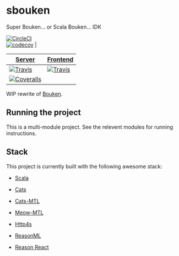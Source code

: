 # sbouken		

 Super Bouken... or Scala Bouken... IDK		

[![CircleCI](https://circleci.com/gh/RawToast/sbouken.svg?style=svg)](https://circleci.com/gh/RawToast/sbouken)		
[![codecov](https://codecov.io/gh/RawToast/sbouken/branch/master/graph/badge.svg)](https://codecov.io/gh/RawToast/sbouken)	|

[T1]: https://travis-matrix-badges.herokuapp.com/repos/RawToast/sbouken/branches/master/1
[T2]: https://travis-matrix-badges.herokuapp.com/repos/RawToast/sbouken/branches/master/2
[TR]: https://travis-ci.org/RawToast/sbouken

[C1]: https://codecov.io/gh/RawToast/sbouken/branch/master/graph/badge.svg
[CR]: https://codecov.io/gh/RawToast/sbouken

[Server](server/)      | [Frontend](reason-frontend/)|
|-----------------------|---------------------|
| [![Travis][T1]][TR]   | [![Travis][T2]][TR] |
| [![Coveralls][C1]][CR]|                     |

 WIP rewrite of [Bouken](https://github.com/RawToast/bouken).		


## Running the project

This is a multi-module project. See the relevent modules for running instructions.

## Stack

This project is currently built with the following awesome stack:		

* [Scala](http://scala-lang.org)		
* [Cats](https://github.com/typelevel/cats)		
* [Cats-MTL](https://github.com/typelevel/cats-mtl)		
* [Meow-MTL](https://github.com/oleg-py/meow-mtl)		
* [Http4s](https://github.com/http4s/http4s)

* [ReasonML](https://reasonml.github.io/)
* [Reason React](https://reasonml.github.io/reason-react/)
